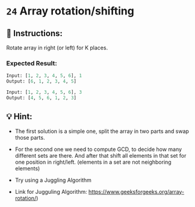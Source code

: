 # `24` **Array rotation/shifting**

## :pencil: Instructions:
Rotate array in right (or left) for K places.

### Expected Result:
```py
Input: [1, 2, 3, 4, 5, 6], 1
Output: [6, 1, 2, 3, 4, 5]

Input: [1, 2, 3, 4, 5, 6], 3
Output: [4, 5, 6, 1, 2, 3]
```
## :bulb: Hint:
+ The first solution is a simple one, split the array in two parts and swap those parts.

+ For the second one we need to compute GCD, to decide how many different sets are there.
And after that shift all elements in that set for one position in right/left.
(elements in a set are not neighboring elements)

+ Try using a Juggling Algorithm

+ Link for Jugguling Algorithm:
https://www.geeksforgeeks.org/array-rotation/)
